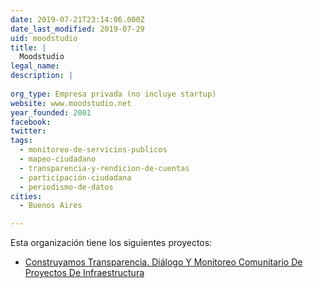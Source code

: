 ```yaml
---
date: 2019-07-21T23:14:06.000Z
date_last_modified: 2019-07-29
uid: moodstudio
title: |
  Moodstudio
legal_name: 
description: |
  
org_type: Empresa privada (no incluye startup)
website: www.moodstudio.net
year_founded: 2001
facebook: 
twitter: 
tags:
  - monitoreo-de-servicios-publicos
  - mapeo-ciudadano
  - transparencia-y-rendicion-de-cuentas
  - participación-ciudadana
  - periodismo-de-datos
cities: 
  - Buenos Aires

---
```


Esta organización tiene los siguientes proyectos:

- [Construyamos Transparencia. Diálogo Y Monitoreo Comunitario De Proyectos De Infraestructura](/proyectos/construyamos-transparencia-dialogo-y-monitoreo-comunitario-de-proyectos-de-infraestructura)

